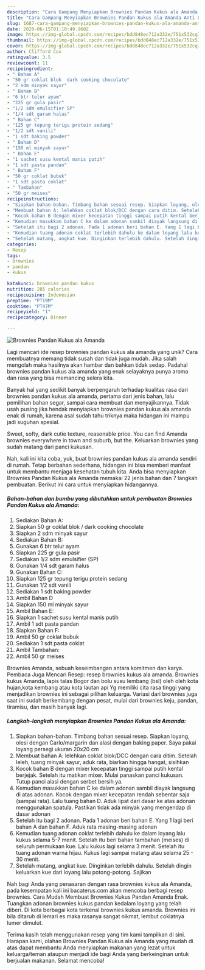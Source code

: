 ```yaml
---
description: "Cara Gampang Menyiapkan Brownies Pandan Kukus ala Amanda Anti Gagal"
title: "Cara Gampang Menyiapkan Brownies Pandan Kukus ala Amanda Anti Gagal"
slug: 1687-cara-gampang-menyiapkan-brownies-pandan-kukus-ala-amanda-anti-gagal
date: 2020-06-15T01:10:49.960Z
image: https://img-global.cpcdn.com/recipes/bdd848ec712a332e/751x532cq70/brownies-pandan-kukus-ala-amanda-foto-resep-utama.jpg
thumbnail: https://img-global.cpcdn.com/recipes/bdd848ec712a332e/751x532cq70/brownies-pandan-kukus-ala-amanda-foto-resep-utama.jpg
cover: https://img-global.cpcdn.com/recipes/bdd848ec712a332e/751x532cq70/brownies-pandan-kukus-ala-amanda-foto-resep-utama.jpg
author: Clifford Cox
ratingvalue: 3.5
reviewcount: 11
recipeingredient:
- " Bahan A"
- "50 gr coklat blok  dark cooking chocolate"
- "2 sdm minyak sayur"
- " Bahan B"
- "6 btr telur ayam"
- "225 gr gula pasir"
- "1/2 sdm emulsifier SP"
- "1/4 sdt garam halus"
- " Bahan C"
- "125 gr tepung terigu protein sedang"
- "1/2 sdt vanili"
- "1 sdt baking powder"
- " Bahan D"
- "150 ml minyak sayur"
- " Bahan E"
- "1 sachet susu kental manis putih"
- "1 sdt pasta pandan"
- " Bahan F"
- "50 gr coklat bubuk"
- "1 sdt pasta coklat"
- " Tambahan"
- "50 gr meises"
recipeinstructions:
- "Siapkan bahan-bahan. Timbang bahan sesuai resep. Siapkan loyang, olesi dengan Carlo/margarin dan alasi dengan baking paper. Saya pakai loyang persegi ukuran 20x20 cm"
- "Membuat bahan A: lelehkan coklat blok/DCC dengan cara ditim. Setelah leleh, tuang minyak sayur, aduk rata, biarkan hingga hangat, sisihkan"
- "Kocok bahan B dengan mixer kecepatan tinggi sampai putih kental berjejak. Setelah itu matikan mixer. Mulai panaskan panci kukusan. Tutup panci alasi dengan serbet bersih ya."
- "Kemudian masukkan bahan C ke dalam adonan sambil diayak langsung di atas adonan. Kocok dengan mixer kecepatan rendah sebentar saja (sampai rata). Lalu tuang bahan D. Aduk lipat dari dasar ke atas adonan menggunakan spatula. Pastikan tidak ada minyak yang mengendap di dasar adonan"
- "Setelah itu bagi 2 adonan. Pada 1 adonan beri bahan E. Yang 1 lagi beri bahan A dan bahan F. Aduk rata masing-masing adonan"
- "Kemudian tuang adonan coklat terlebih dahulu ke dalam loyang lalu kukus selama 5-7 menit. Setelah itu beri bahan tambahan (meises) di seluruh permukaan kue. Lalu kukus lagi selama 3 menit. Setelah itu tuang adonan warna hijau. Kukus lagi sampai matang atau selama 25 - 30 menit."
- "Setelah matang, angkat kue. Dinginkan terlebih dahulu. Setelah dingin keluarkan kue dari loyang lalu potong-potong. Sajikan"
categories:
- Resep
tags:
- brownies
- pandan
- kukus

katakunci: brownies pandan kukus 
nutrition: 285 calories
recipecuisine: Indonesian
preptime: "PT19M"
cooktime: "PT47M"
recipeyield: "1"
recipecategory: Dinner

---
```



![Brownies Pandan Kukus ala Amanda](https://img-global.cpcdn.com/recipes/bdd848ec712a332e/751x532cq70/brownies-pandan-kukus-ala-amanda-foto-resep-utama.jpg)

Lagi mencari ide resep brownies pandan kukus ala amanda yang unik? Cara membuatnya memang tidak susah dan tidak juga mudah. Jika salah mengolah maka hasilnya akan hambar dan bahkan tidak sedap. Padahal brownies pandan kukus ala amanda yang enak selayaknya punya aroma dan rasa yang bisa memancing selera kita.

Banyak hal yang sedikit banyak berpengaruh terhadap kualitas rasa dari brownies pandan kukus ala amanda, pertama dari jenis bahan, lalu pemilihan bahan segar, sampai cara membuat dan menyajikannya. Tidak usah pusing jika hendak menyiapkan brownies pandan kukus ala amanda enak di rumah, karena asal sudah tahu triknya maka hidangan ini mampu jadi suguhan spesial.

Sweet, softy, dark cutie texture, reasonable price. You can find Amanda brownies everywhere in town and suburb, but the. Keluarkan brownies yang sudah matang dari panci kukusan.


Nah, kali ini kita coba, yuk, buat brownies pandan kukus ala amanda sendiri di rumah. Tetap berbahan sederhana, hidangan ini bisa memberi manfaat untuk membantu menjaga kesehatan tubuh kita. Anda bisa menyiapkan Brownies Pandan Kukus ala Amanda memakai 22 jenis bahan dan 7 langkah pembuatan. Berikut ini cara untuk menyiapkan hidangannya.

<!--inarticleads1-->

##### Bahan-bahan dan bumbu yang dibutuhkan untuk pembuatan Brownies Pandan Kukus ala Amanda:

1. Sediakan  Bahan A:
1. Siapkan 50 gr coklat blok / dark cooking chocolate
1. Siapkan 2 sdm minyak sayur
1. Sediakan  Bahan B:
1. Gunakan 6 btr telur ayam
1. Siapkan 225 gr gula pasir
1. Sediakan 1/2 sdm emulsifier (SP)
1. Gunakan 1/4 sdt garam halus
1. Gunakan  Bahan C:
1. Siapkan 125 gr tepung terigu protein sedang
1. Gunakan 1/2 sdt vanili
1. Sediakan 1 sdt baking powder
1. Ambil  Bahan D
1. Siapkan 150 ml minyak sayur
1. Ambil  Bahan E:
1. Siapkan 1 sachet susu kental manis putih
1. Ambil 1 sdt pasta pandan
1. Siapkan  Bahan F:
1. Ambil 50 gr coklat bubuk
1. Sediakan 1 sdt pasta coklat
1. Ambil  Tambahan:
1. Ambil 50 gr meises


Brownies Amanda, sebuah keseimbangan antara komitmen dan karya. Pembaca Juga Mencari Resep: resep brownies kukus ala amanda. Brownies kukus Amanda, lapis talas Bogor dan bolu susu lembang (bsl) oleh oleh kota hujan,kota kembang atau kota lautan api Yg memiliki cita rasa tinggi yang menjadikan brownies ini sebagai pilihan keluarga. Variasi dari brownies juga saat ini sudah berkembang dengan pesat, mulai dari brownies keju, pandan, tiramisu, dan masih banyak lagi. 

<!--inarticleads2-->

##### Langkah-langkah menyiapkan Brownies Pandan Kukus ala Amanda:

1. Siapkan bahan-bahan. Timbang bahan sesuai resep. Siapkan loyang, olesi dengan Carlo/margarin dan alasi dengan baking paper. Saya pakai loyang persegi ukuran 20x20 cm
1. Membuat bahan A: lelehkan coklat blok/DCC dengan cara ditim. Setelah leleh, tuang minyak sayur, aduk rata, biarkan hingga hangat, sisihkan
1. Kocok bahan B dengan mixer kecepatan tinggi sampai putih kental berjejak. Setelah itu matikan mixer. Mulai panaskan panci kukusan. Tutup panci alasi dengan serbet bersih ya.
1. Kemudian masukkan bahan C ke dalam adonan sambil diayak langsung di atas adonan. Kocok dengan mixer kecepatan rendah sebentar saja (sampai rata). Lalu tuang bahan D. Aduk lipat dari dasar ke atas adonan menggunakan spatula. Pastikan tidak ada minyak yang mengendap di dasar adonan
1. Setelah itu bagi 2 adonan. Pada 1 adonan beri bahan E. Yang 1 lagi beri bahan A dan bahan F. Aduk rata masing-masing adonan
1. Kemudian tuang adonan coklat terlebih dahulu ke dalam loyang lalu kukus selama 5-7 menit. Setelah itu beri bahan tambahan (meises) di seluruh permukaan kue. Lalu kukus lagi selama 3 menit. Setelah itu tuang adonan warna hijau. Kukus lagi sampai matang atau selama 25 - 30 menit.
1. Setelah matang, angkat kue. Dinginkan terlebih dahulu. Setelah dingin keluarkan kue dari loyang lalu potong-potong. Sajikan


Nah bagi Anda yang penasaran dengan rasa brownies kukus ala Amanda, pada kesempatan kali ini bacaterus.com akan mencoba berbagi resep brownies. Cara Mudah Membuat Brownies Kukus Pandan Amanda Enak. Tuangkan adonan brownies kukus pandan kedalam loyang yang telah diberi. Di kota berbagai kota terkenal brownies kukus amanda. Brownies ini bila ditaruh di lemari es maka rasanya sangat nikmat, lembut coklatnya lumer dimulut. 

Terima kasih telah menggunakan resep yang tim kami tampilkan di sini. Harapan kami, olahan Brownies Pandan Kukus ala Amanda yang mudah di atas dapat membantu Anda menyiapkan makanan yang lezat untuk keluarga/teman ataupun menjadi ide bagi Anda yang berkeinginan untuk berjualan makanan. Selamat mencoba!
